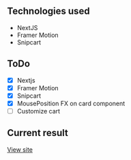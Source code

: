## Technologies used

- NextJS
- Framer Motion
- Snipcart

## ToDo

- [x] Nextjs
- [x] Framer Motion
- [x] Snipcart
- [x] MousePosition FX on card component
- [ ] Customize cart

## Current result

[View site](https://shop-aeonyuonmiller.vercel.app)